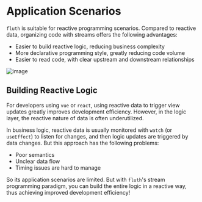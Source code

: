# Application Scenarios

`fluth` is suitable for reactive programming scenarios. Compared to reactive data, organizing code with streams offers the following advantages:

- Easier to build reactive logic, reducing business complexity
- More declarative programming style, greatly reducing code volume
- Easier to read code, with clear upstream and downstream relationships

![image](/structure.drawio.svg)

## Building Reactive Logic

For developers using `vue` or `react`, using reactive data to trigger view updates greatly improves development efficiency. However, in the logic layer, the reactive nature of data is often underutilized.

In business logic, reactive data is usually monitored with `watch` (or `useEffect`) to listen for changes, and then logic updates are triggered by data changes. But this approach has the following problems:

- Poor semantics
- Unclear data flow
- Timing issues are hard to manage

So its application scenarios are limited. But with `fluth`'s stream programming paradigm, you can build the entire logic in a reactive way, thus achieving improved development efficiency!

<!-- **A simple example:**

### Imperative Programming

Suppose there is a form page that uses data from module A, module B, and module C. The form binds to module A's data, and after clicking, calls module A's API, then calls module B and C's methods as shown below:

![image](/traditional-code.drawio.svg)

The `handleClick` method can be implemented in the component or in module A:

- You need to manually manage data changes and manually update subsequent logic. The coupling between the page and modules A, B, and C is high, and reusability is poor.

### Reactive Programming

With `fluth`'s stream reactive programming, you can build the entire logic reactively, as shown below:

![image](/stream-code.drawio.svg)

This approach has the following benefits:

- Reduces business complexity; the logic of modules A, B, and C is connected reactively, and the component does not bear heavy logic
- Dependency inversion: inject module A's stream into modules B and C -->
